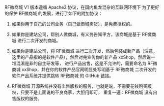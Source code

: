 RF微商城 V1 版本遵循 Apache2 协议，在国内鱼龙混杂的互联网环境下 为了更好的保护 RF微商城 的发展，进行了如下的附加协议： 

1. 如果你用于自己的公司业务（自己做商城卖货），是免费授权的。

2. 如果你是建站公司，帮别人做商城，有义务告知甲方，该商城是基于 RF微商城 进行二次开发的商城。

3. 如果你是建站公司，将 RF微商城 进行二次开发，然后包装成新产品（注意，这里的产品指的是软件产品），然后对完宣传你的新产品 xxShop，然后说一堆混淆是非的自主研发等， 进行产品出售，这是不允许的，需要命名为 RF微商城 xxShop，并在你的软件产品官网明显处写明基于 RF微商城 二次开发的软件产品系统并提供跳转 RF微商城 的 GitHub 链接。

4. RF微商城 开源系统并没有出售版权的服务，也就是说，不需要花钱购买版权，只要不是上面说的不良商家，大胆用即可， 重复一遍：RF微商城 没有出售版权的服务。